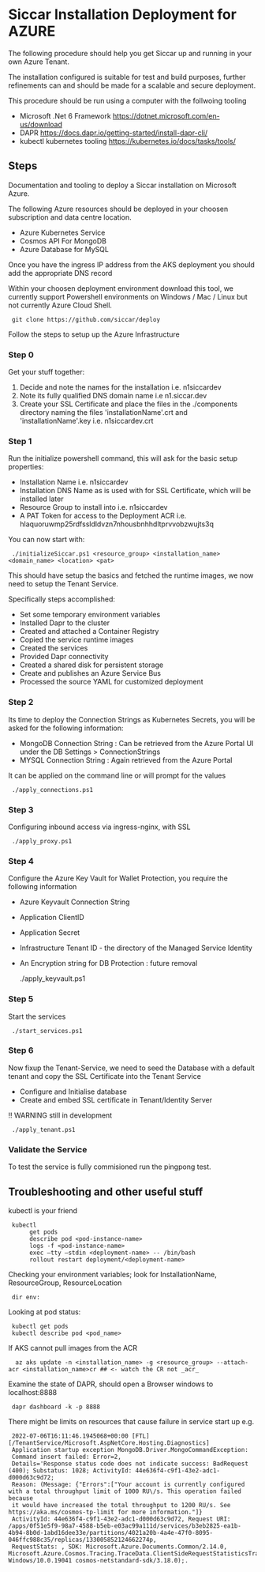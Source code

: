 # Siccar Installation Deployment for AZURE

The following procedure should help you get Siccar up and running in your own Azure Tenant.

The installation configured is suitable for test and build purposes, further refinements can and should be made for a scalable and secure deployment.

This procedure should be run using a computer with the follwoing tooling

* Microsoft .Net 6 Framework https://dotnet.microsoft.com/en-us/download
* DAPR https://docs.dapr.io/getting-started/install-dapr-cli/
* kubectl kubernetes tooling https://kubernetes.io/docs/tasks/tools/

## Steps

Documentation and tooling to deploy a Siccar installation on Microsoft Azure.

The following Azure resources should be deployed in your choosen subscription and data centre location.

* Azure Kubernetes Service 
* Cosmos API For MongoDB
* Azure Database for MySQL

Once you have the ingress IP address from the AKS deployment you should add the appropriate DNS record

Within your choosen deployment environment download this tool, we currently support Powershell environments on Windows / Mac / Linux but not currently Azure Cloud Shell.

     git clone https://github.com/siccar/deploy

Follow the steps to setup up the Azure Infrastructure

### Step 0

Get your stuff together:

1. Decide and note the names for the installation i.e. n1siccardev
2. Note its fully qualified DNS domain name i.e n1.siccar.dev
3. Create your SSL Certificate and place the files in the ./components directory naming the files 'installationName'.crt and 'installationName'.key i.e. n1siccardev.crt  

### Step 1

Run the initialize powershell command, this will ask for the basic setup properties:

* Installation Name i.e. n1siccardev
* Installation DNS Name as is used with for SSL Certificate, which will be installed later
* Resource Group to install into  i.e. n1siccardev
* A PAT Token for access to the Deployment ACR i.e. hlaquoruwmp25rdfssldldvzn7nhousbnhhdltprvvobzwujts3q

You can now start with:

     ./initializeSiccar.ps1 <resource_group> <installation_name> <domain_name> <location> <pat>

This should have setup the basics and fetched the runtime images, we now need to setup the Tenant Service.

Specifically steps accomplished:

* Set some temporary environment variables
* Installed Dapr to the cluster
* Created and attached a Container Registry
* Copied the service runtime images
* Created the services
* Provided Dapr connectivity
* Created a shared disk for persistent storage
* Create and publishes an Azure Service Bus
* Processed the source YAML for customized deployment

### Step 2

Its time to deploy the Connection Strings as Kubernetes Secrets, you will be asked for the following information:

* MongoDB Connection String : Can be retrieved from the Azure Portal UI under the DB Settings > ConnectionStrings
* MYSQL Connection String : Again retrieved from the Azure Portal

It can be applied on the command line or will prompt for the values

     ./apply_connections.ps1

### Step 3

Configuring inbound access via ingress-nginx, with SSL

     ./apply_proxy.ps1

### Step 4

Configure the Azure Key Vault for Wallet Protection, you require the following information

* Azure Keyvault Connection String
* Application ClientID
* Application Secret
* Infrastructure Tenant ID - the directory of the Managed Service Identity
* An Encryption string for DB Protection : future removal

     ./apply_keyvault.ps1

### Step 5

Start the services

     ./start_services.ps1

### Step 6

Now fixup the Tenant-Service, we need to seed the Database with a default tenant and copy the SSL Certificate into the Tenant Service

* Configure and Initialise database
* Create and embed SSL certificate in Tenant/Identity Server

!! WARNING still in development

     ./apply_tenant.ps1

### Validate the Service

To test the service is fully commisioned run the pingpong test.


## Troubleshooting and other useful stuff

kubectl is your friend

     kubectl 
          get pods 
          describe pod <pod-instance-name>
          logs -f <pod-instance-name>
          exec –tty –stdin <deployment-name> -- /bin/bash
          rollout restart deployment/<deployment-name>

Checking your environment variables; look for InstallationName, ResourceGroup, ResourceLocation

     dir env:

Looking at pod status:

     kubectl get pods
     kubectl describe pod <pod_name>

If AKS cannot pull images from the ACR

      az aks update -n <installation_name> -g <resource_group> --attach-acr <installation_name>cr ## <- watch the CR not _acr_

Examine the state of DAPR, should open a Browser windows to localhost:8888

     dapr dashboard -k -p 8888

There might be limits on resources that cause failure in service start up e.g.

     2022-07-06T16:11:46.1945068+00:00 [FTL][/TenantService/Microsoft.AspNetCore.Hosting.Diagnostics] 
     Application startup exception MongoDB.Driver.MongoCommandException: 
     Command insert failed: Error=2, 
     Details='Response status code does not indicate success: BadRequest (400); Substatus: 1028; ActivityId: 44e636f4-c9f1-43e2-adc1-d000d63c9d72; 
     Reason: (Message: {"Errors":["Your account is currently configured with a total throughput limit of 1000 RU\/s. This operation failed because 
     it would have increased the total throughput to 1200 RU/s. See https://aka.ms/cosmos-tp-limit for more information."]} 
     ActivityId: 44e636f4-c9f1-43e2-adc1-d000d63c9d72, Request URI: /apps/0f51e5f9-98a7-4588-b5eb-e03ac99a111d/services/b3eb2825-ea1b-4b94-8b0d-1abd16dee33e/partitions/4021a20b-4a4e-47f0-8095-046ffc988c35/replicas/133005852124662274p,
     RequestStats: , SDK: Microsoft.Azure.Documents.Common/2.14.0, Microsoft.Azure.Cosmos.Tracing.TraceData.ClientSideRequestStatisticsTraceDatum, Windows/10.0.19041 cosmos-netstandard-sdk/3.18.0);.
